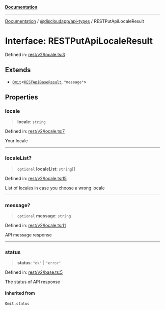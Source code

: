 [**Documentation**](../../../README.md)

***

[Documentation](../../../packages.md) / [@discloudapp/api-types](../README.md) / RESTPutApiLocaleResult

# Interface: RESTPutApiLocaleResult

Defined in: [rest/v2/locale.ts:3](https://github.com/discloud/discloud.app/blob/ff86a7704bdfa4b9011141068419f0a48ab50b8b/packages/api-types/rest/v2/locale.ts#L3)

## Extends

- [`Omit`](https://www.typescriptlang.org/docs/handbook/utility-types.html#omittype-keys)\<[`RESTApiBaseResult`](RESTApiBaseResult.md), `"message"`\>

## Properties

### locale

> **locale**: `string`

Defined in: [rest/v2/locale.ts:7](https://github.com/discloud/discloud.app/blob/ff86a7704bdfa4b9011141068419f0a48ab50b8b/packages/api-types/rest/v2/locale.ts#L7)

Your locale

***

### localeList?

> `optional` **localeList**: `string`[]

Defined in: [rest/v2/locale.ts:15](https://github.com/discloud/discloud.app/blob/ff86a7704bdfa4b9011141068419f0a48ab50b8b/packages/api-types/rest/v2/locale.ts#L15)

List of locales in case you choose a wrong locale

***

### message?

> `optional` **message**: `string`

Defined in: [rest/v2/locale.ts:11](https://github.com/discloud/discloud.app/blob/ff86a7704bdfa4b9011141068419f0a48ab50b8b/packages/api-types/rest/v2/locale.ts#L11)

API message response

***

### status

> **status**: `"ok"` \| `"error"`

Defined in: [rest/v2/base.ts:5](https://github.com/discloud/discloud.app/blob/ff86a7704bdfa4b9011141068419f0a48ab50b8b/packages/api-types/rest/v2/base.ts#L5)

The status of API response

#### Inherited from

`Omit.status`
